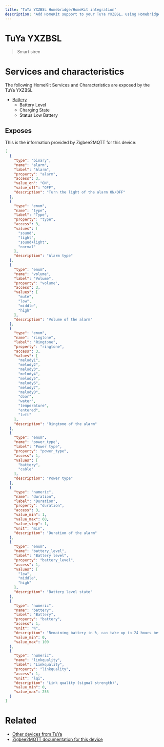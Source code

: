 ```yaml
---
title: "TuYa YXZBSL Homebridge/HomeKit integration"
description: "Add HomeKit support to your TuYa YXZBSL, using Homebridge, Zigbee2MQTT and homebridge-z2m."
---
```

<!---
This file has been GENERATED using src/docgen/docgen.ts
DO NOT EDIT THIS FILE MANUALLY!
-->
# TuYa YXZBSL
> Smart siren


# Services and characteristics
The following HomeKit Services and Characteristics are exposed by
the TuYa YXZBSL

* [Battery](../../battery.md)
  * Battery Level
  * Charging State
  * Status Low Battery



## Exposes

This is the information provided by Zigbee2MQTT for this device:

```json
[
  {
    "type": "binary",
    "name": "alarm",
    "label": "Alarm",
    "property": "alarm",
    "access": 3,
    "value_on": "ON",
    "value_off": "OFF",
    "description": "Turn the light of the alarm ON/OFF"
  },
  {
    "type": "enum",
    "name": "type",
    "label": "Type",
    "property": "type",
    "access": 3,
    "values": [
      "sound",
      "light",
      "sound+light",
      "normal"
    ],
    "description": "Alarm type"
  },
  {
    "type": "enum",
    "name": "volume",
    "label": "Volume",
    "property": "volume",
    "access": 3,
    "values": [
      "mute",
      "low",
      "middle",
      "high"
    ],
    "description": "Volume of the alarm"
  },
  {
    "type": "enum",
    "name": "ringtone",
    "label": "Ringtone",
    "property": "ringtone",
    "access": 3,
    "values": [
      "melody1",
      "melody2",
      "melody3",
      "melody4",
      "melody5",
      "melody6",
      "melody7",
      "melody8",
      "door",
      "water",
      "temperature",
      "entered",
      "left"
    ],
    "description": "Ringtone of the alarm"
  },
  {
    "type": "enum",
    "name": "power_type",
    "label": "Power type",
    "property": "power_type",
    "access": 1,
    "values": [
      "battery",
      "cable"
    ],
    "description": "Power type"
  },
  {
    "type": "numeric",
    "name": "duration",
    "label": "Duration",
    "property": "duration",
    "access": 3,
    "value_min": 1,
    "value_max": 60,
    "value_step": 1,
    "unit": "min",
    "description": "Duration of the alarm"
  },
  {
    "type": "enum",
    "name": "battery_level",
    "label": "Battery level",
    "property": "battery_level",
    "access": 1,
    "values": [
      "low",
      "middle",
      "high"
    ],
    "description": "Battery level state"
  },
  {
    "type": "numeric",
    "name": "battery",
    "label": "Battery",
    "property": "battery",
    "access": 1,
    "unit": "%",
    "description": "Remaining battery in %, can take up to 24 hours before reported.",
    "value_min": 0,
    "value_max": 100
  },
  {
    "type": "numeric",
    "name": "linkquality",
    "label": "Linkquality",
    "property": "linkquality",
    "access": 1,
    "unit": "lqi",
    "description": "Link quality (signal strength)",
    "value_min": 0,
    "value_max": 255
  }
]
```

# Related
* [Other devices from TuYa](../index.md#tuya)
* [Zigbee2MQTT documentation for this device](https://www.zigbee2mqtt.io/devices/YXZBSL.html)